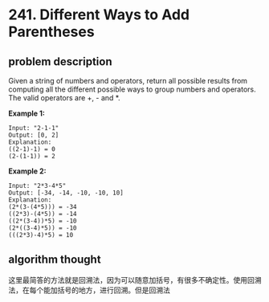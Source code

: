 # 241. Different Ways to Add Parentheses

## problem description

Given a string of numbers and operators, return all possible results from computing all the different possible ways to group numbers and operators. The valid operators are +, - and *.

**Example 1:**

```text
Input: "2-1-1"
Output: [0, 2]
Explanation: 
((2-1)-1) = 0 
(2-(1-1)) = 2
```

**Example 2:**

```text
Input: "2*3-4*5"
Output: [-34, -14, -10, -10, 10]
Explanation: 
(2*(3-(4*5))) = -34 
((2*3)-(4*5)) = -14 
((2*(3-4))*5) = -10 
(2*((3-4)*5)) = -10 
(((2*3)-4)*5) = 10
```

## algorithm thought

这里最简答的方法就是回溯法，因为可以随意加括号，有很多不确定性。使用回溯法，在每个能加括号的地方，进行回溯。但是回溯法